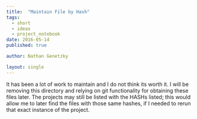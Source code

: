 ```yaml
---
title:  "Maintain File by Hash"
tags:
  - short
  - ideas
  - project_notebook
date: 2016-05-14
published: true

author: Nathan Genetzky

layout: single
---
```


It has been a lot of work to maintain and I do not think its worth it. I will be
removing this directory and relying on git functionality for obtaining these files
later. The projects may still be listed with the HASHs listed; this would allow
me to later find the files with those same hashes, if I needed to rerun that 
exact instance of the project.
